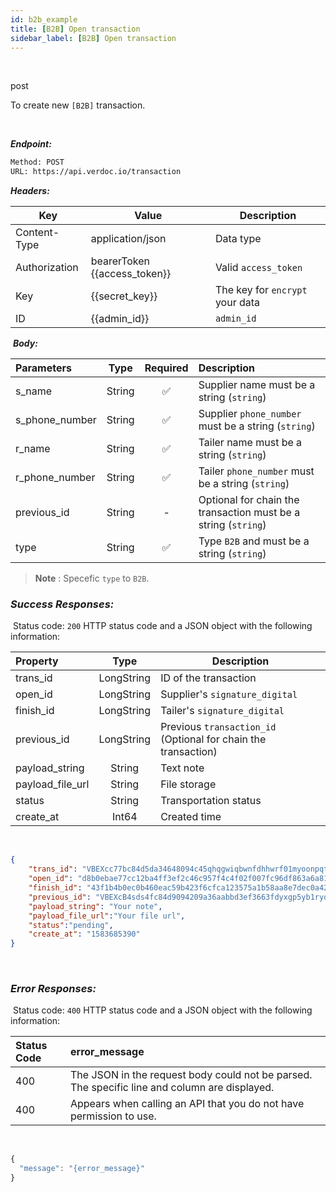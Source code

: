 ```yaml
---
id: b2b_example
title: [B2B] Open transaction
sidebar_label: [B2B] Open transaction
---
```

<br/>

<span class="badges post">post</span>

To create new `[B2B]` transaction.

</br>

***Endpoint:***

```bash
Method: POST
URL: https://api.verdoc.io/transaction
```

***Headers:***

| Key | Value | Description |
| --- | ------|-------------|
| Content-Type | application/json | Data type |
| Authorization | bearerToken {{access_token}} | Valid `access_token` |
| Key | {{secret_key}} | The key for `encrypt` your data |
| ID | {{admin_id}} | `admin_id` |


​
***Body:***


| Parameters     |  Type  | Required | Description              |
| :------------- | :----: |:-------: | :----------------------- |
| s_name         | String | ✅  |Supplier name must be a string (`string`)  |
| s_phone_number | String | ✅  | Supplier `phone_number` must be a string (`string`)  |
| r_name         | String | ✅  |Tailer name must be a string (`string`)  |
| r_phone_number | String | ✅  | Tailer `phone_number` must be a string (`string`)  |
| previous_id    | String | -  | Optional for chain the transaction must be a string (`string`)  |
| type           | String | ✅  | Type `B2B` and must be a string (`string`)  |

>**Note** : Specefic `type` to `B2B`.
​
### ***Success Responses:***
​
Status code: `200` HTTP status code and a JSON object with the following information:

| Property       |  Type  | Description              |
| :------------- | :----: | ------------------------ |
| trans_id       | LongString | ID of the transaction    |
| open_id        | LongString | Supplier's `signature_digital` |
| finish_id      | LongString | Tailer's `signature_digital` |
| previous_id    | LongString | Previous `transaction_id` (Optional for chain the transaction) |
| payload_string | String | Text note |
| payload_file_url | String | File storage |
| status         | String | Transportation status         |
| create_at      | Int64  | Created time |

​
```json
{
    "trans_id": "VBEXcc77bc84d5da34648094c45qhqgwiqbwnfdhhwrf01myoonpqtmgfapqbmwskes585s2s2w",
    "open_id": "d8b0ebae77cc12ba4ff3ef2c46c957f4c4f02f007fc96df863a6a81564c85507fc1dfb342d1c89bd3d984073681db082e57613dcf663fd2b3be00a74f0d7866cb2d55d63d4b91f7c65ed1b86a54570327bf11c2f48b0f6f18a25adaad3c1cf756388a96ab9a14b7508b13792f6fcd904e6562ef4d73dffb4f063c2780c90fbc132b9537eec9abbf6d1e5295f0764",
    "finish_id": "43f1b4b0ec0b460eac59b423f6cfca123575a1b58aa8e7dec0a42cf5a4e21e533043a8a1a6a6159d9fa2d1155a5408b22fc97729611d14280a824f89d02161ed5a15ca03bd08e4ca199a3fd4b020d565002d640b28977f9310345592e4a15e773f545cf2a086373b0b",
    "previous_id": "VBEXcB4sds4fc84d9094209a36aabbd3ef3663fdyxgp5yb1ryqdbwml49thrhfoo8usstoso20",
    "payload_string": "Your note",
    "payload_file_url":"Your file url",
    "status":"pending",
    "create_at": "1583685390"
}
```
​
### ***Error Responses:***
​
Status code: `400` HTTP status code and a JSON object with the following information:

| Status Code |     error_message   |
| :-------    | :---------          | 
| 400    |  The JSON in the request body could not be parsed. The specific line and column are displayed. |
| 400    |  Appears when calling an API that you do not have permission to use. |
​
```js
{
  "message": "{error_message}"
}
```